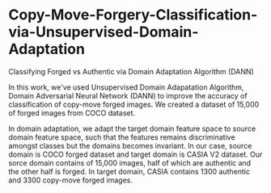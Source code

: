 # Copy-Move-Forgery-Classification-via-Unsupervised-Domain-Adaptation
Classifying Forged vs Authentic via Domain Adaptation Algorithm (DANN)

In this work, we've used Unsupervised Domain Adapatation Algorithm, Domain Adversarial Neural Network (DANN) to improve the accuracy of classification of copy-move forged images. We created a dataset of 15,000 of forged images from COCO dataset. 

In domain adaptation, we adapt the target domain feature space to source domain feature space, such that the features remains discriminative amongst classes but the domains becomes invariant. In our case, source domain is COCO forged dataset and target domain is CASIA V2 dataset. Our sorce domain contains of 15,000 images, half of which are authentic and the other half is forged. In target domain, CASIA contains 1300 authentic and 3300 copy-move forged images. 
